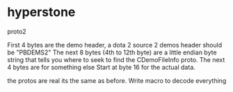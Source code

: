 # hyperstone

proto2 

First 4 bytes are the demo header, a dota 2 source 2 demos header should be "PBDEMS2" 
The next 8 bytes (4th to 12th byte) are a little endian byte string that tells you where to seek to find the CDemoFileInfo proto.
The next 4 bytes are for something else 
Start at byte 16 for the actual data.   




the protos are real its the same as before. Write macro to decode everything 